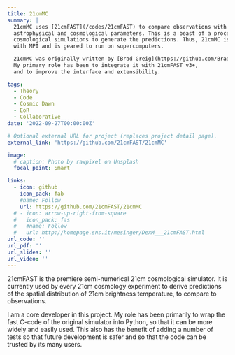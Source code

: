 ```yaml
---
title: 21cmMC
summary: |
  21cmMC uses [21cmFAST](/codes/21cmFAST) to compare observations with theory, and predict 
  astrophysical and cosmological parameters. This is a beast of a process, since it must run thousands of 
  cosmological simulations to generate the predictions. Thus, 21cmMC is highly parallelized 
  with MPI and is geared to run on supercomputers.

  21cmMC was originally written by [Brad Greig](https://github.com/BradGreig).
  My primary role has been to integrate it with 21cmFAST v3+,
  and to improve the interface and extensibility.

tags:
  - Theory
  - Code
  - Cosmic Dawn
  - EoR
  - Collaborative
date: '2022-09-27T00:00:00Z'

# Optional external URL for project (replaces project detail page).
external_link: 'https://github.com/21cmFAST/21cmMC'

image:
  # caption: Photo by rawpixel on Unsplash
  focal_point: Smart

links:
  - icon: github
    icon_pack: fab
    #name: Follow
    url: https://github.com/21cmFAST/21cmMC
  # - icon: arrow-up-right-from-square
  #   icon_pack: fas
  #   #name: Follow
  #   url: http://homepage.sns.it/mesinger/DexM___21cmFAST.html
url_code: ''
url_pdf: ''
url_slides: ''
url_video: ''
---
```



21cmFAST is the premiere semi-numerical 21cm cosmological simulator. It is currently 
used by every 21cm cosmology experiment to derive predictions of the spatial distribution 
of 21cm brightness temperature, to compare to observations.

I am a core developer in this project. My role has been primarily to wrap the fast C-code 
of the original simulator into Python, so that it can be more widely 
and easily used. This also has the benefit of adding a number of tests so that future
development is safer and so that the code can be trusted by its many users.

